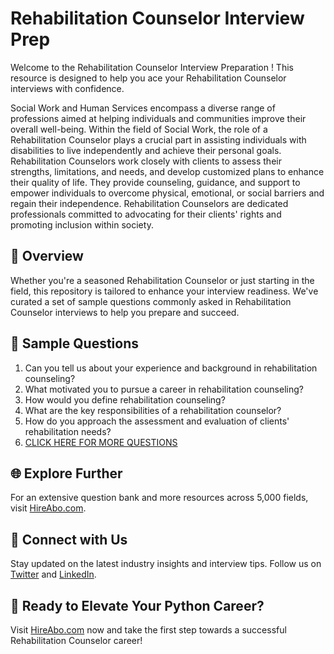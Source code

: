 # Rehabilitation Counselor Interview Prep

Welcome to the Rehabilitation Counselor Interview Preparation ! This resource is designed to help you ace your Rehabilitation Counselor interviews with confidence.

Social Work and Human Services encompass a diverse range of professions aimed at helping individuals and communities improve their overall well-being. Within the field of Social Work, the role of a Rehabilitation Counselor plays a crucial part in assisting individuals with disabilities to live independently and achieve their personal goals. Rehabilitation Counselors work closely with clients to assess their strengths, limitations, and needs, and develop customized plans to enhance their quality of life. They provide counseling, guidance, and support to empower individuals to overcome physical, emotional, or social barriers and regain their independence. Rehabilitation Counselors are dedicated professionals committed to advocating for their clients' rights and promoting inclusion within society.

## 🚀 Overview

Whether you're a seasoned Rehabilitation Counselor or just starting in the field, this repository is tailored to enhance your interview readiness. We've curated a set of sample questions commonly asked in Rehabilitation Counselor interviews to help you prepare and succeed.

## 📝 Sample Questions

1. Can you tell us about your experience and background in rehabilitation counseling?
2. What motivated you to pursue a career in rehabilitation counseling?
3. How would you define rehabilitation counseling?
4. What are the key responsibilities of a rehabilitation counselor?
5. How do you approach the assessment and evaluation of clients' rehabilitation needs?
6. [CLICK HERE FOR MORE QUESTIONS](https://hireabo.com/job/13_0_9/Rehabilitation%20Counselor)

## 🌐 Explore Further

For an extensive question bank and more resources across 5,000 fields, visit [HireAbo.com](https://www.hireabo.com).

## 📱 Connect with Us

Stay updated on the latest industry insights and interview tips. Follow us on [Twitter](https://twitter.com/hireabo) and [LinkedIn](https://www.linkedin.com/in/hire-abo-3609972a8/).

## 🚀 Ready to Elevate Your Python Career?

Visit [HireAbo.com](https://www.hireabo.com) now and take the first step towards a successful Rehabilitation Counselor career!